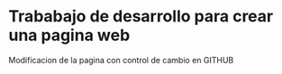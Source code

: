 # Trababajo de desarrollo para crear una pagina web 
Modificacion de la pagina con control de cambio en GITHUB
